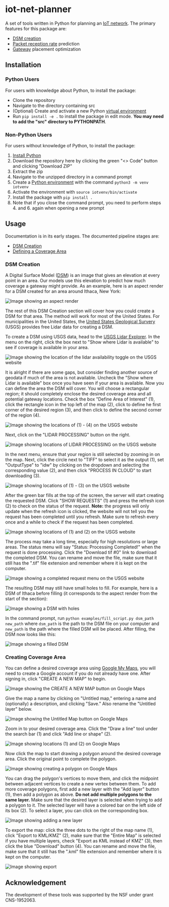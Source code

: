 # iot-net-planner
A set of tools written in Python for planning an [IoT network](https://blogs.cornell.edu/iotnetwork/what-is-a-public-iot-network/). The primary features for this package are:
- [DSM creation](#dsm-creation)
- [Packet reception rate](https://blogs.cornell.edu/iotnetwork/how-do-you-set-a-network-up/communication-between-gateways-and-devices/) prediction
- [Gateway](https://blogs.cornell.edu/iotnetwork/how-do-you-set-a-network-up/gateway-set-up/) placement optimization

## Installation

### Python Users
For users with knowledge about Python, to install the package:
- Clone the repository
- Navigate to the directory containing src
- (Optional) Create and activate a new Python [virtual environment](https://docs.python.org/3/library/venv.html)
- Run `pip install -e .` to install the package in edit mode. **You may need to add the "src" directory to PYTHONPATH**.

### Non-Python Users
For users without knowledge of Python, to install the package:
1. [Install Python](https://realpython.com/installing-python/)
1. Download the repository here by clicking the green "<> Code" button and clicking "Download ZIP"
1. Extract the zip
1. Navigate to the unzipped directory in a command prompt
1. Create a [Python environment](https://docs.python.org/3/library/venv.html) with the command `python3 -m venv iotvenv`
1. Activate the environment with `source iotvenv/bin/activate`
1. Install the package with `pip install .`
1. Note that if you close the command prompt, you need to perform steps 4. and 6. again when opening a new prompt

## Usage
Documentation is in its early stages. The documented pipeline stages are:
- [DSM Creation](#dsm-creation)
- [Defining a Coverage Area](#creating-coverage-area)

### DSM Creation
A Digital Surface Model ([DSM](https://en.wikipedia.org/wiki/Digital_elevation_model)) is an image that gives an elevation at every point in an area. Our models use this elevation to predict how much coverage a gateway might provide. As an example, here is an aspect render for a DSM created for an area around Ithaca, New York:

![Image showing an aspect render](https://i.imgur.com/Q1ALz0z.jpeg)

The rest of this DSM Creation section will cover how you could create a DSM for that area. The method will work for most of the United States. For municipalities in the United States, the [United States Geological Survery](https://www.usgs.gov/) (USGS) provides free Lidar data for creating a DSM. 

To create a DSM using USGS data, head to the [USGS Lidar Explorer](https://apps.nationalmap.gov/lidar-explorer/#/). In the menu on the right, click the box next to "Show where Lidar is available" to see if coverage is available in your area.

![Image showing the location of the lidar availability toggle on the USGS website](https://i.imgur.com/gGI4fGe.png)

It is alright if there are some gaps, but consider finding another source of geodata if much of the area is not available. Uncheck the "Show where Lidar is available" box once you have seen if your area is available. Now you can define the area the DSM will cover. You will choose a rectangular region; it should completely enclose the desired coverage area and all potential gateway locations. Check the box "Define Area of Interest" (1), click the rectangle icon in the top left of the map (2), click to define he first corner of the desired region (3), and then click to define the second corner of the region (4). 

![Image showing the locations of (1) - (4) on the USGS website](https://i.imgur.com/T7ShtJe.png)

Next, click on the "LIDAR PROCESSING" button on the right.

![Image showing locations of LIDAR PROCESSING on the USGS website](https://i.imgur.com/wFoFQcg.png)

In the next menu, ensure that your region is still selected by zooming in on the map. Next, click the circle next to "TIFF" to select it as the output (1), set "OutputType" to "idw" by clicking on the dropdown and selecting the corresponding value (2), and then click "PROCESS IN CLOUD" to start downloading (3).

![Image showing locations of (1) - (3) on the USGS website](https://i.imgur.com/7jMHDVn.png)

After the green bar fills at the top of the screen, the server will start creating the requested DSM. Click "SHOW REQUESTS" (1) and press the refresh icon (2) to check on the status of the request. **Note:** the progress will only update when the refresh icon is clicked, the website will not tell you the request has been completed until you refresh. Make sure to refresh every once and a while to check if the request has been completed.

![Image showing locations of (1) and (2) on the USGS website](https://i.imgur.com/ZQTsqgw.png)

The process may take a long time, especially for high resolutions or large areas. The status menu will say "Status: Processing Completed!" when the request is done processing. Click the "Download tif #0" link to download the completed DSM. You can rename and move the file, make sure that it still has the ".tif" file extension and remember where it is kept on the computer.

![Image showing a completed request menu on the USGS website](https://i.imgur.com/wn6CUNL.png)

The resulting DSM may still have small holes to fill. For example, here is a DSM of Ithaca before filling (it corresponds to the aspect render from the start of the section):

![Image showing a DSM with holes](https://i.imgur.com/8JKHxpZ.png)

In the command prompt, run `python examples/fill_script.py dsm_path new_path` where `dsm_path` is the path to the DSM file on your computer and `new_path` is the path where the filled DSM will be placed. After filling, the DSM now looks like this:

![Image showing a filled DSM](https://i.imgur.com/7oD3JX2.png)

### Creating Coverage Area
You can define a desired coverage area using [Google My Maps](https://www.google.com/maps/about/mymaps/), you will need to create a Google account if you do not already have one. After signing in, click "CREATE A NEW MAP" to begin.

![Image showing the CREATE A NEW MAP button on Google Maps](https://i.imgur.com/QJs981e.png)

Give the map a name by clicking on "Untitled map," entering a name and (optionally) a description, and clicking "Save." Also rename the "Untitled layer" below.

![Image showing the Untitled Map button on Google Maps](https://i.imgur.com/Pp5o2vA.png)

Zoom in to your desired coverage area. Click the "Draw a line" tool under the search bar (1) and click "Add line or shape" (2).

![Image showing locations (1) and (2) on Google Maps](https://i.imgur.com/4E9VUKq.png)

Now click the map to start drawing a polygon around the desired coverage area. Click the original point to complete the polygon.

![Image showing creating a polygon on Google Maps](https://i.imgur.com/cmLVmMr.png)

You can drag the polygon's vertices to move them, and click the midpoint between adjacent vertices to create a new vertex between them. To add more coverage polygons, first add a new layer with the "Add layer" button (1), then add a polygon as above. **Do not add multiple polygons to the same layer.** Make sure that the desired layer is selected when trying to add a polygon to it. The selected layer will have a colored bar on the left side of its box (2). To select a layer, you can click on the corresponding box.

![Image showing adding a new layer](https://i.imgur.com/H1iKkYl.png)

To export the map: click the three dots to the right of the map name (1), click "Export to KML/KMZ" (2), make sure that the "Entire Map" is selected if you have multiple layers, check "Export as KML instead of KMZ" (3), then click the blue "Download" button (4). You can rename and move the file, make sure that it still has the ".kml" file extension and remember where it is kept on the computer.

![Image showing export](https://i.imgur.com/JvRv5lr.png)

## Acknowledgement
The development of these tools was supported by the NSF under grant CNS-1952063.
